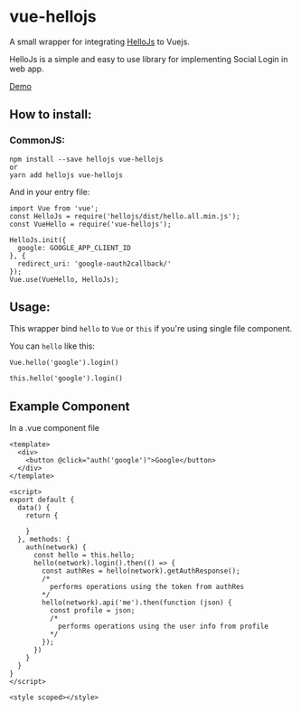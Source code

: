 # vue-hellojs
A small wrapper for integrating [HelloJs](https://github.com/MrSwitch/hello.js) to Vuejs.

HelloJs is a simple and easy to use library for implementing Social Login in web app.

[Demo](https://vue-hellojs-demo.surge.sh)

## How to install:
### CommonJS:
```
npm install --save hellojs vue-hellojs
or
yarn add hellojs vue-hellojs
```

And in your entry file:
```
import Vue from 'vue';
const HelloJs = require('hellojs/dist/hello.all.min.js');
const VueHello = require('vue-hellojs');

HelloJs.init({
  google: GOOGLE_APP_CLIENT_ID
}, {
  redirect_uri: 'google-oauth2callback/'
});
Vue.use(VueHello, HelloJs);
```

## Usage:
This wrapper bind `hello` to `Vue` or `this` if you're using single file component.

You can `hello` like this:
```
Vue.hello('google').login()

this.hello('google').login()
```

## Example Component
In a .vue component file
```
<template>
  <div>
    <button @click="auth('google')">Google</button>
  </div>
</template>

<script>
export default {
  data() {
    return {

    }
  }, methods: {
    auth(network) {
      const hello = this.hello;
      hello(network).login().then(() => {
        const authRes = hello(network).getAuthResponse();
        /*
          performs operations using the token from authRes
        */
        hello(network).api('me').then(function (json) {
          const profile = json;
          /*
            performs operations using the user info from profile
          */
        });
      })
    }
  }
}
</script>

<style scoped></style>
```
